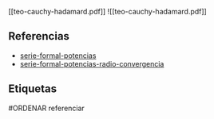 [[teo-cauchy-hadamard.pdf]]
![[teo-cauchy-hadamard.pdf]]

## Referencias
- [serie-formal-potencias](./serie-formal-potencias.md)
- [serie-formal-potencias-radio-convergencia](./serie-formal-potencias-radio-convergencia.md)

## Etiquetas
#ORDENAR referenciar
